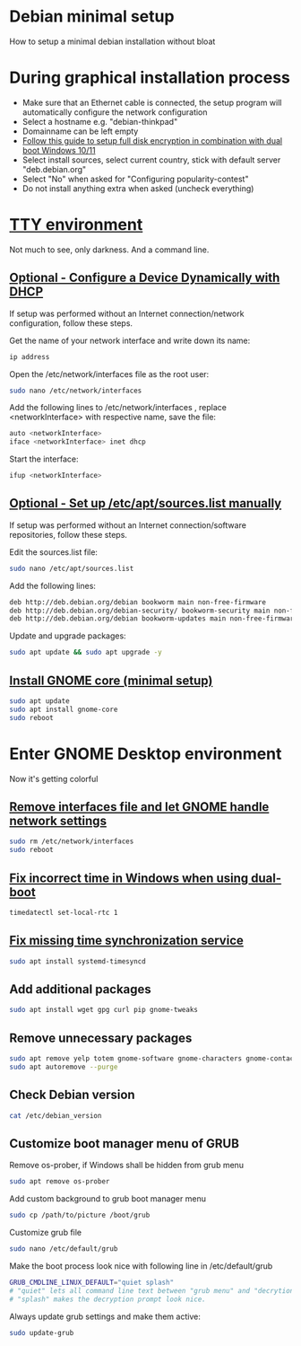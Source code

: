 # Debian minimal setup

How to setup a minimal debian installation without bloat

# During graphical installation process

- Make sure that an Ethernet cable is connected, the setup program will automatically configure the network configuration
- Select a hostname e.g. "debian-thinkpad"
- Domainname can be left empty
- [Follow this guide to setup full disk encryption in combination with dual boot Windows 10/11](https://blog.cyberethical.me/dual-boot-windows-11-encrypted-kali)
- Select install sources, select current country, stick with default server "deb.debian.org"
- Select "No" when asked for "Configuring popularity-contest"
- Do not install anything extra when asked (uncheck everything)

# [TTY environment](https://askubuntu.com/questions/66195/what-is-a-tty-and-how-do-i-access-a-tty)

Not much to see, only darkness. And a command line.

## [Optional - Configure a Device Dynamically with DHCP](https://www.cyberciti.biz/faq/howto-configuring-network-interface-cards-on-debian/)

If setup was performed without an Internet connection/network configuration, follow these steps.

Get the name of your network interface and write down its name:

```bash
ip address
```

Open the /etc/network/interfaces file as the root user:

```bash
sudo nano /etc/network/interfaces
```

Add the following lines to /etc/network/interfaces , replace \<networkInterface\> with respective name, save the file:

```bash
auto <networkInterface>
iface <networkInterface> inet dhcp
```

Start the interface:

```bash
ifup <networkInterface>
```

## [Optional - Set up /etc/apt/sources.list manually](https://wiki.debian.org/SourcesList#Example_sources.list)

If setup was performed without an Internet connection/software repositories, follow these steps.

Edit the sources.list file:

```bash
sudo nano /etc/apt/sources.list
```
Add the following lines:

```bash
deb http://deb.debian.org/debian bookworm main non-free-firmware
deb http://deb.debian.org/debian-security/ bookworm-security main non-free-firmware
deb http://deb.debian.org/debian bookworm-updates main non-free-firmware
```

Update and upgrade packages:

```bash
sudo apt update && sudo apt upgrade -y
```

## [Install GNOME core (minimal setup)](https://wiki.debian.org/Gnome)

```bash
sudo apt update
sudo apt install gnome-core
sudo reboot
```
# Enter GNOME Desktop environment

Now it's getting colorful

## [Remove interfaces file and let GNOME handle network settings](https://www.reddit.com/r/debian/comments/162gpdg/debian_12_minimal_install_no_network_card_in_gnome/)

```bash
sudo rm /etc/network/interfaces
sudo reboot
```

## [Fix incorrect time in Windows when using dual-boot](https://itsfoss.com/wrong-time-dual-boot/)

```bash
timedatectl set-local-rtc 1
```

## [Fix missing time synchronization service](https://manpages.debian.org/unstable/systemd-timesyncd/systemd-timesyncd.service.8.en.html)

```bash
sudo apt install systemd-timesyncd
```

## Add additional packages

```bash
sudo apt install wget gpg curl pip gnome-tweaks
```

## Remove unnecessary packages

```bash
sudo apt remove yelp totem gnome-software gnome-characters gnome-contacts firefox-esr -y
sudo apt autoremove --purge
```

## Check Debian version

```bash
cat /etc/debian_version
```

## Customize boot manager menu of GRUB

Remove os-prober, if Windows shall be hidden from grub menu

```bash
sudo apt remove os-prober
```

Add custom background to grub boot manager menu

```bash
sudo cp /path/to/picture /boot/grub
```

Customize grub file

```bash
sudo nano /etc/default/grub
```

Make the boot process look nice with following line in /etc/default/grub

```bash
GRUB_CMDLINE_LINUX_DEFAULT="quiet splash"
# "quiet" lets all command line text between "grub menu" and "decrytion prompt" disappear.
# "splash" makes the decryption prompt look nice.
```

Always update grub settings and make them active:

```bash
sudo update-grub
```
